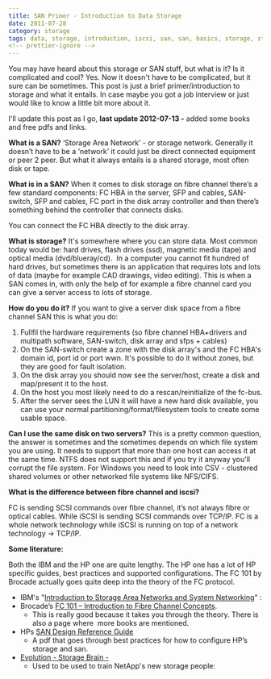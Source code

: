 ```yaml
---
title: SAN Primer - Introduction to Data Storage
date: 2011-07-28
category: storage
tags: data, storage, introduction, iscsi, san, san, basics, storage, storage, network
<!-- prettier-ignore -->
---
```


You may have heard about this storage or SAN stuff, but what is it? Is it
complicated and cool? Yes. Now it doesn't have to be complicated, but it sure
can be sometimes. This post is just a brief primer/introduction to storage and
what it entails. In case maybe you got a job interview or just would like to
know a little bit more about it.

I'll update this post as I go, **last update 2012-07-13 -** added some books and
free pdfs and links.

**What is a SAN?** ‘Storage Area Network’ - or storage network. Generally it
doesn’t have to be a ‘network’ it could just be direct connected equipment or
peer 2 peer. But what it always entails is a shared storage, most often disk or
tape.

**What is in a SAN?** When it comes to disk storage on fibre channel there’s a
few standard components: FC HBA in the server, SFP and cables, SAN-switch, SFP
and cables, FC port in the disk array controller and then there’s something
behind the controller that connects disks.

You can connect the FC HBA directly to the disk array.

**What is storage?** It's somewhere where you can store data. Most common today
would be: hard drives, flash drives (ssd), magnetic media (tape) and optical
media (dvd/blueray/cd).  In a computer you cannot fit hundred of hard drives,
but sometimes there is an application that requires lots and lots of data (maybe
for example CAD drawings, video editing). This is when a SAN comes in, with only
the help of for example a fibre channel card you can give a server access to
lots of storage.

**How do you do it?** If you want to give a server disk space from a fibre
channel SAN this is what you do:

1. Fullfil the hardware requirements (so fibre channel HBA+drivers and multipath
   software, SAN-switch, disk array and sfps + cables)
2. On the SAN-switch create a zone with the disk array's and the FC HBA's domain
   id, port id or port wwn. It's possible to do it without zones, but they are
   good for fault isolation.
3. On the disk array you should now see the server/host, create a disk and
   map/present it to the host.
4. On the host you most likely need to do a rescan/reinitialize of the fc-bus.
5. After the server sees the LUN it will have a new hard disk available, you can
   use your normal partitioning/format/filesystem tools to create some usable
   space.

**Can I use the same disk on two servers?** This is a pretty common question,
the answer is sometimes and the sometimes depends on which file system you are
using. It needs to support that more than one host can access it at the same
time. NTFS does not support this and if you try it anyway you'll corrupt the
file system. For Windows you need to look into CSV - clustered shared volumes or
other networked file systems like NFS/CIFS.

**What is the difference between fibre channel and iscsi?**

FC is sending SCSI commands over fibre channel, it’s not always fibre or optical
cables. While iSCSI is sending SCSI commands over TCP/IP. FC is a whole network
technology while iSCSI is running on top of a network technology -> TCP/IP.

**Some literature:**

Both the IBM and the HP one are quite lengthy. The HP one has a lot of HP
specific guides, best practices and supported configurations. The FC 101 by
Brocade actually goes quite deep into the theory of the FC protocol.

- IBM's
  "[Introduction to Storage Area Networks and System Networking](http://www.redbooks.ibm.com/redpieces/abstracts/sg245470.html "a redbook")"
  :
- Brocade’s
  [FC 101 – Introduction to Fibre Channel Concepts](http://www.brocade.com/downloads/documents/course_data_sheets/FC101-DataSheet.pdf "link to a pdf with clickable links").
  - This is really good because it takes you through the theory. There is also a
    page where  more books are mentioned.
- HPs
  [SAN Design Reference Guide](http://h20000.www2.hp.com/bizsupport/TechSupport/DocumentIndex.jsp?contentType=SupportManual&docIndexId=179911&locale=en_US&prodSeriesId=406734&prodTypeId=12169&taskId=101 "A version with all parts or each part by itself are available here.")
  - A pdf that goes through best practices for how to configure HP’s storage and
    san.
- [Evolution - Storage Brain -](http://www.amazon.com/Evolution-Storage-Brain-transformative-storage/dp/1451577648/ "on amazon.com")
  - Used to be used to train NetApp's new storage people:
